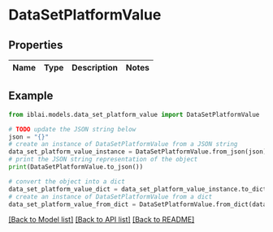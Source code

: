 # DataSetPlatformValue


## Properties

Name | Type | Description | Notes
------------ | ------------- | ------------- | -------------

## Example

```python
from iblai.models.data_set_platform_value import DataSetPlatformValue

# TODO update the JSON string below
json = "{}"
# create an instance of DataSetPlatformValue from a JSON string
data_set_platform_value_instance = DataSetPlatformValue.from_json(json)
# print the JSON string representation of the object
print(DataSetPlatformValue.to_json())

# convert the object into a dict
data_set_platform_value_dict = data_set_platform_value_instance.to_dict()
# create an instance of DataSetPlatformValue from a dict
data_set_platform_value_from_dict = DataSetPlatformValue.from_dict(data_set_platform_value_dict)
```
[[Back to Model list]](../README.md#documentation-for-models) [[Back to API list]](../README.md#documentation-for-api-endpoints) [[Back to README]](../README.md)


